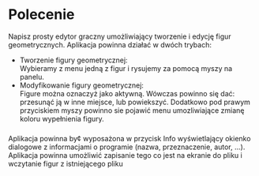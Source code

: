 # Polecenie
Napisz prosty edytor graczny umożliwiający tworzenie i edycję figur geometrycznych. Aplikacja powinna działać w
dwóch trybach:</br>
* Tworzenie figury geometrycznej:</br>
    Wybieramy z menu jedną z figur i rysujemy za pomocą myszy na panelu.
* Modyfikowanie figury geometrycznej:</br>
    Figure można oznaczyż jako aktywną. Wówczas powinno się dać: przesunąć ją w inne miejsce, lub powiekszyć.
    Dodatkowo pod prawym przyciskiem myszy powinno sie pojawić menu umozliwiające zmianę koloru wypełnienia figury.
#####
Aplikacja powinna by¢ wyposażona w przycisk Info wyświetlający okienko dialogowe z informacjami o programie
(nazwa, przeznaczenie, autor, ...).
Aplikacja powinna umożliwić zapisanie tego co jest na ekranie do pliku i wczytanie figur z istniejącego pliku
